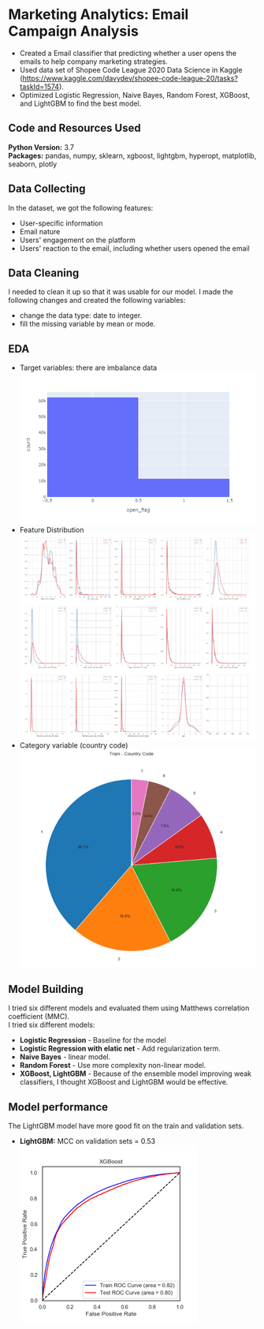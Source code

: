# Marketing Analytics: Email Campaign Analysis
* Created a Email classifier that predicting whether a user opens the emails to help company marketing strategies.
* Used data set of Shopee Code League 2020 Data Science in Kaggle (https://www.kaggle.com/davydev/shopee-code-league-20/tasks?taskId=1574). 
* Optimized Logistic Regression, Naive Bayes, Random Forest, XGBoost, and LightGBM to find the best model.   

## Code and Resources Used
**Python Version:** 3.7  
**Packages:** pandas, numpy, sklearn, xgboost, lightgbm, hyperopt, matplotlib, seaborn, plotly   

## Data Collecting
In the dataset, we got the following features:
* User-specific information
* Email nature
* Users' engagement on the platform
* Users' reaction to the email, including whether users opened the email  

## Data Cleaning
I needed to clean it up so that it was usable for our model. I made the following changes and created the following variables:
* change the data type: date to integer.
* fill the missing variable by mean or mode.

## EDA
* Target variables: there are imbalance data  
![alt text](https://github.com/ILing82816/Market_analysis/blob/master/target.png "target")
* Feature Distribution  
![alt text](https://github.com/ILing82816/Market_analysis/blob/master/distribution.PNG "distribution")
* Category variable (country code)
![alt text](https://github.com/ILing82816/Market_analysis/blob/master/country_code.PNG "category")    

## Model Building  
I tried six different models and evaluated them using Matthews correlation coefficient (MMC).  
I tried six different models:  
* **Logistic Regression** - Baseline for the model
* **Logistic Regression with elatic net** - Add regularization term.
* **Naive Bayes** - linear model.
* **Random Forest** - Use more complexity non-linear model.
* **XGBoost, LightGBM** - Because of the ensemble model improving weak classifiers, I thought XGBoost and LightGBM would be effective.   

## Model performance
The LightGBM model have more good fit on the train and validation sets.
* **LightGBM:** MCC on validation sets = 0.53
![alt text](https://github.com/ILing82816/ds_disease_proj/blob/master/xgboost.png "XGBoost")  
 
